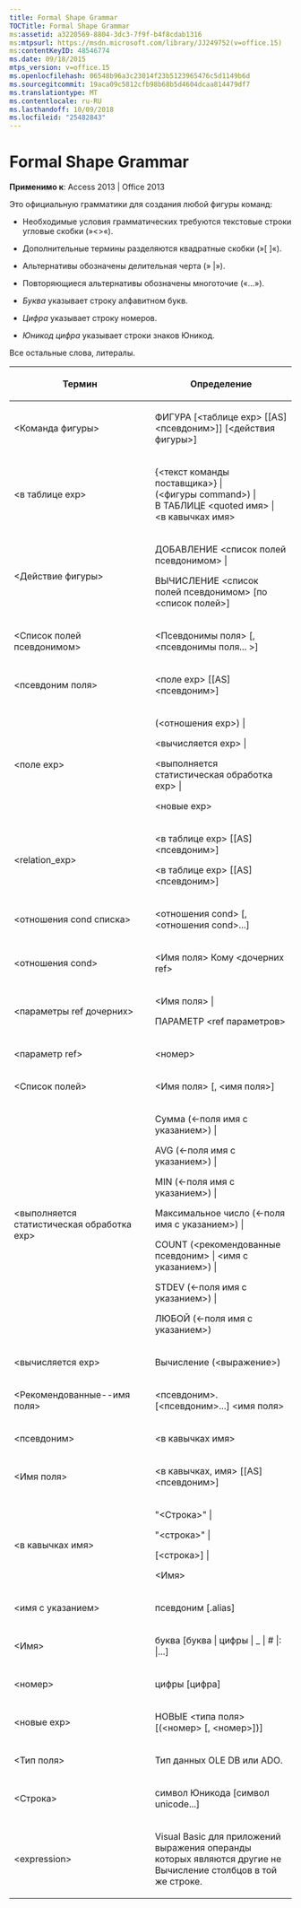 ```yaml
---
title: Formal Shape Grammar
TOCTitle: Formal Shape Grammar
ms:assetid: a3220569-8804-3dc3-7f9f-b4f8cdab1316
ms:mtpsurl: https://msdn.microsoft.com/library/JJ249752(v=office.15)
ms:contentKeyID: 48546774
ms.date: 09/18/2015
mtps_version: v=office.15
ms.openlocfilehash: 06548b96a3c23014f23b5123965476c5d1149b6d
ms.sourcegitcommit: 19aca09c5812cfb98b68b5d4604dcaa814479df7
ms.translationtype: MT
ms.contentlocale: ru-RU
ms.lasthandoff: 10/09/2018
ms.locfileid: "25482843"
---
```

# <a name="formal-shape-grammar"></a>Formal Shape Grammar


**Применимо к**: Access 2013 | Office 2013

Это официальную грамматики для создания любой фигуры команд:

  - Необходимые условия грамматических требуются текстовые строки угловые скобки (»\<\>«).

  - Дополнительные термины разделяются квадратные скобки (»\[ \]«).

  - Альтернативы обозначены делительная черта (» |»).

  - Повторяющиеся альтернативы обозначены многоточие («...»).

  - *Буква* указывает строку алфавитном букв.

  - *Цифра* указывает строку номеров.

  - *Юникод цифра* указывает строки знаков Юникод.

Все остальные слова, литералы.

<table>
<colgroup>
<col style="width: 50%" />
<col style="width: 50%" />
</colgroup>
<thead>
<tr class="header">
<th><p>Термин</p></th>
<th><p>Определение</p></th>
</tr>
</thead>
<tbody>
<tr class="odd">
<td><p>&lt;Команда фигуры&gt;</p></td>
<td><p>ФИГУРА [&lt;таблице exp&gt; [[AS] &lt;псевдоним&gt;]] [&lt;действия фигуры&gt;]</p></td>
</tr>
<tr class="even">
<td><p>&lt;в таблице exp&gt;</p></td>
<td><p>{&lt;текст команды поставщика&gt;} |<br />
(&lt;фигуры command&gt;) |<br />
В ТАБЛИЦЕ &lt;quoted имя&gt; |<br />
&lt;в кавычках имя&gt;</p></td>
</tr>
<tr class="odd">
<td><p>&lt;Действие фигуры&gt;</p></td>
<td><p>ДОБАВЛЕНИЕ &lt;список полей псевдонимом&gt; |</p>
<p>ВЫЧИСЛЕНИЕ &lt;список полей псевдонимом&gt; [по &lt;список полей&gt;]</p></td>
</tr>
<tr class="even">
<td><p>&lt;Список полей псевдонимом&gt;</p></td>
<td><p>&lt;Псевдонимы поля&gt; [, &lt;псевдонимы поля... &gt;]</p></td>
</tr>
<tr class="odd">
<td><p>&lt;псевдоним поля&gt;</p></td>
<td><p>&lt;поле exp&gt; [[AS] &lt;псевдоним&gt;]</p></td>
</tr>
<tr class="even">
<td><p>&lt;поле exp&gt;</p></td>
<td><p>(&lt;отношения exp&gt;) |</p>
<p>&lt;вычисляется exp&gt; |</p>
<p>&lt;выполняется статистическая обработка exp&gt; |</p>
<p>&lt;новые exp&gt;</p></td>
</tr>
<tr class="odd">
<td><p>&lt;relation_exp&gt;</p></td>
<td><p>&lt;в таблице exp&gt; [[AS] &lt;псевдоним&gt;]</p>
<p>&lt;в таблице exp&gt; [[AS] &lt;псевдоним&gt;]</p></td>
</tr>
<tr class="even">
<td><p>&lt;отношения cond списка&gt;</p></td>
<td><p>&lt;отношения cond&gt; [, &lt;отношения cond&gt;...]</p></td>
</tr>
<tr class="odd">
<td><p>&lt;отношения cond&gt;</p></td>
<td><p>&lt;Имя поля&gt; Кому &lt;дочерних ref&gt;</p></td>
</tr>
<tr class="even">
<td><p>&lt;параметры ref дочерних&gt;</p></td>
<td><p>&lt;Имя поля&gt; |</p>
<p>ПАРАМЕТР &lt;ref параметров&gt;</p></td>
</tr>
<tr class="odd">
<td><p>&lt;параметр ref&gt;</p></td>
<td><p>&lt;номер&gt;</p></td>
</tr>
<tr class="even">
<td><p>&lt;Список полей&gt;</p></td>
<td><p>&lt;Имя поля&gt; [, &lt;имя поля&gt;]</p></td>
</tr>
<tr class="odd">
<td><p>&lt;выполняется статистическая обработка exp&gt;</p></td>
<td><p>Сумма (&lt;-поля имя с указанием&gt;) |</p>
<p>AVG (&lt;-поля имя с указанием&gt;) |</p>
<p>MIN (&lt;-поля имя с указанием&gt;) |</p>
<p>Максимальное число (&lt;-поля имя с указанием&gt;) |</p>
<p>COUNT (&lt;рекомендованные псевдоним&gt; | &lt;имя с указанием&gt;) |</p>
<p>STDEV (&lt;-поля имя с указанием&gt;) |</p>
<p>ЛЮБОЙ (&lt;-поля имя с указанием&gt;)</p></td>
</tr>
<tr class="even">
<td><p>&lt;вычисляется exp&gt;</p></td>
<td><p>Вычисление (&lt;выражение&gt;)</p></td>
</tr>
<tr class="odd">
<td><p>&lt;Рекомендованные--имя поля&gt;</p></td>
<td><p>&lt;псевдоним&gt;. [&lt;псевдоним&gt;...] &lt;имя поля&gt;</p></td>
</tr>
<tr class="even">
<td><p>&lt;псевдоним&gt;</p></td>
<td><p>&lt;в кавычках имя&gt;</p></td>
</tr>
<tr class="odd">
<td><p>&lt;Имя поля&gt;</p></td>
<td><p>&lt;в кавычках, имя&gt; [[AS] &lt;псевдоним&gt;]</p></td>
</tr>
<tr class="even">
<td><p>&lt;в кавычках имя&gt;</p></td>
<td><p>&quot;&lt;Строка&gt;&quot; |</p>
<p>"&lt;строка&gt;" |</p>
<p>[&lt;строка&gt;] |</p>
<p>&lt;Имя&gt;</p></td>
</tr>
<tr class="odd">
<td><p>&lt;имя с указанием&gt;</p></td>
<td><p>псевдоним [.alias]</p></td>
</tr>
<tr class="even">
<td><p>&lt;Имя&gt;</p></td>
<td><p>буква [буква | цифры | _ | # |: |...]</p></td>
</tr>
<tr class="odd">
<td><p>&lt;номер&gt;</p></td>
<td><p>цифры [цифра]</p></td>
</tr>
<tr class="even">
<td><p>&lt;новые exp&gt;</p></td>
<td><p>НОВЫЕ &lt;типа поля&gt; [(&lt;номер&gt; [, &lt;номер&gt;])]</p></td>
</tr>
<tr class="odd">
<td><p>&lt;Тип поля&gt;</p></td>
<td><p>Тип данных OLE DB или ADO.</p></td>
</tr>
<tr class="even">
<td><p>&lt;Строка&gt;</p></td>
<td><p>символ Юникода [символ unicode...]</p></td>
</tr>
<tr class="odd">
<td><p>&lt;expression&gt;</p></td>
<td><p>Visual Basic для приложений выражения операнды которых являются другие не Вычисление столбцов в той же строке.</p></td>
</tr>
</tbody>
</table>

